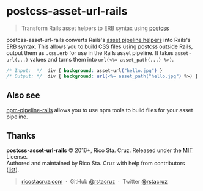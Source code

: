 # postcss-asset-url-rails

> Transform Rails asset helpers to ERB syntax using [postcss][]

postcss-asset-url-rails converts Rails's [asset pipeline helpers](http://guides.rubyonrails.org/asset_pipeline.html) into Rails's ERB syntax. This allows you to build CSS files using postcss outside Rails, output them as `.css.erb` for use in the Rails asset pipeline. It takes `asset-url(...)` values and turns them into `url(<%= asset_path(...) %>)`.

```css
/* Input:  */  div { background: asset-url("hello.jpg") }
/* Output: */  div { background: url(<%= asset_path("hello.jpg") %>) }
```

[postcss]: https://github.com/postcss/postcss

## Also see

[npm-pipeline-rails][] allows you to use npm tools to build files for your asset pipeline.

[npm-pipeline-rails]: https://github.com/rstacruz/npm-pipeline-rails

## Thanks

**postcss-asset-url-rails** © 2016+, Rico Sta. Cruz. Released under the [MIT] License.<br>
Authored and maintained by Rico Sta. Cruz with help from contributors ([list][contributors]).

> [ricostacruz.com](http://ricostacruz.com) &nbsp;&middot;&nbsp;
> GitHub [@rstacruz](https://github.com/rstacruz) &nbsp;&middot;&nbsp;
> Twitter [@rstacruz](https://twitter.com/rstacruz)

[MIT]: http://mit-license.org/
[contributors]: http://github.com/rstacruz/postcss-asset-url-rails/contributors
